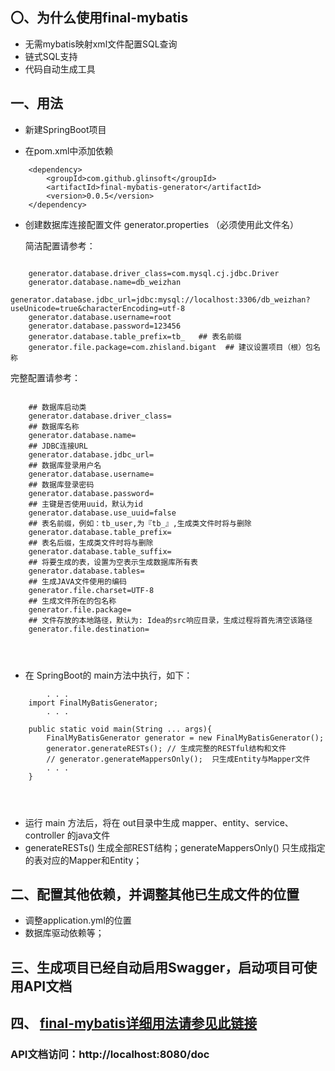 ## 〇、为什么使用final-mybatis

- 无需mybatis映射xml文件配置SQL查询
- 链式SQL支持
- 代码自动生成工具

## 一、用法

- 新建SpringBoot项目


- 在pom.xml中添加依赖

```        
    <dependency>
        <groupId>com.github.glinsoft</groupId>
        <artifactId>final-mybatis-generator</artifactId>
        <version>0.0.5</version>
    </dependency>
```    
  
   
- 创建数据库连接配置文件 generator.properties （必须使用此文件名）    

  简洁配置请参考：
```
   
    generator.database.driver_class=com.mysql.cj.jdbc.Driver
    generator.database.name=db_weizhan
    generator.database.jdbc_url=jdbc:mysql://localhost:3306/db_weizhan?useUnicode=true&characterEncoding=utf-8
    generator.database.username=root
    generator.database.password=123456
    generator.database.table_prefix=tb_   ## 表名前缀
    generator.file.package=com.zhisland.bigant  ## 建议设置项目（根）包名称

```     
     
  完整配置请参考：
```
    
    ## 数据库启动类
    generator.database.driver_class=
    ## 数据库名称
    generator.database.name=
    ## JDBC连接URL
    generator.database.jdbc_url=
    ## 数据库登录用户名
    generator.database.username=
    ## 数据库登录密码
    generator.database.password=
    ## 主键是否使用uuid，默认为id
    generator.database.use_uuid=false
    ## 表名前缀，例如：tb_user,为『tb_』,生成类文件时将与删除
    generator.database.table_prefix=
    ## 表名后缀，生成类文件时将与删除
    generator.database.table_suffix=
    ## 将要生成的表，设置为空表示生成数据库所有表
    generator.database.tables=
    ## 生成JAVA文件使用的编码
    generator.file.charset=UTF-8
    ## 生成文件所在的包名称
    generator.file.package=
    ## 文件存放的本地路径，默认为: Idea的src响应目录，生成过程将首先清空该路径
    generator.file.destination=

   
    
```    
- 在 SpringBoot的 main方法中执行，如下：

```    
        . . . 
    import FinalMyBatisGenerator;
        . . . 
      
    public static void main(String ... args){
        FinalMyBatisGenerator generator = new FinalMyBatisGenerator();
        generator.generateRESTs(); // 生成完整的RESTful结构和文件
        // generator.generateMappersOnly();  只生成Entity与Mapper文件
        . . .
    }
    

    
```    
- 运行 main 方法后，将在 out目录中生成 mapper、entity、service、controller 的java文件
- generateRESTs() 生成全部REST结构；generateMappersOnly() 只生成指定的表对应的Mapper和Entity；

## 二、配置其他依赖，并调整其他已生成文件的位置

- 调整application.yml的位置
- 数据库驱动依赖等；

## 三、生成项目已经自动启用Swagger，启动项目可使用API文档

## 四、 [final-mybatis详细用法请参见此链接](https://github.com/glinsoft/final-mybatis/)

### API文档访问：http://localhost:8080/doc







